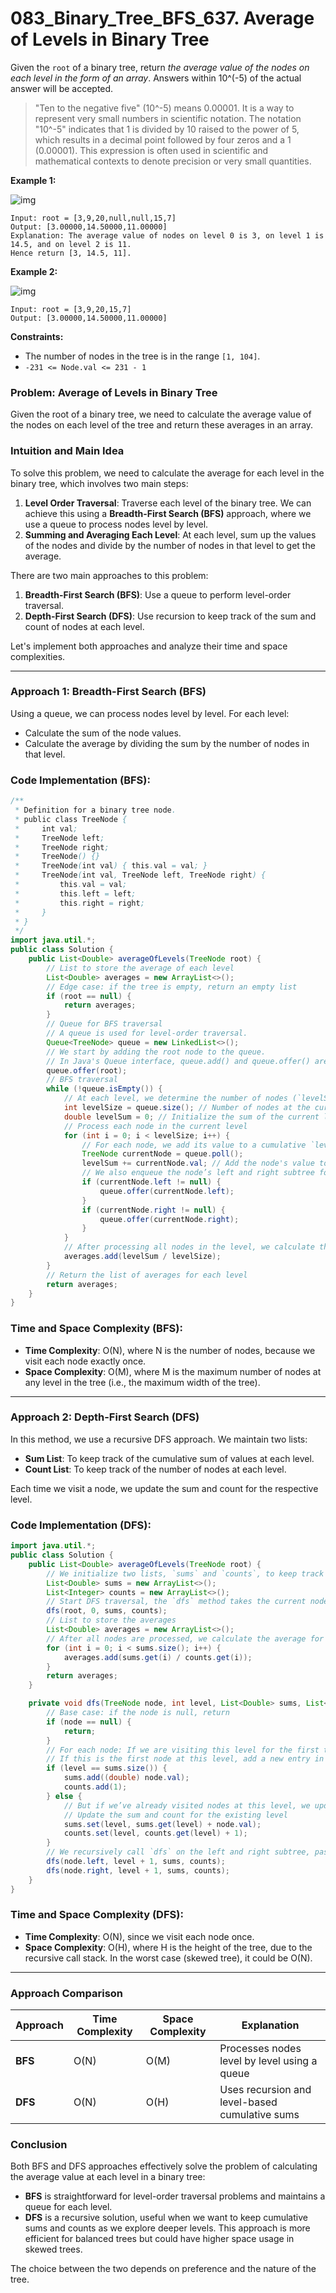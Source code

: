 # 083_Binary_Tree_BFS_637. Average of Levels in Binary Tree

Given the `root` of a binary tree, return *the average value of the nodes on each level in the form of an array*. Answers within 10^(-5) of the actual answer will be accepted.

> "Ten to the negative five" (10^-5) means 0.00001. It is a way to represent very small numbers in scientific notation. The notation "10^-5" indicates that 1 is divided by 10 raised to the power of 5, which results in a decimal point followed by four zeros and a 1 (0.00001). This expression is often used in scientific and mathematical contexts to denote precision or very small quantities.

**Example 1:**

![img](https://raw.githubusercontent.com/JedLee6/PublicPicBed/main/uPic/avg1-tree.jpg)

```
Input: root = [3,9,20,null,null,15,7]
Output: [3.00000,14.50000,11.00000]
Explanation: The average value of nodes on level 0 is 3, on level 1 is 14.5, and on level 2 is 11.
Hence return [3, 14.5, 11].
```

**Example 2:**

![img](https://raw.githubusercontent.com/JedLee6/PublicPicBed/main/uPic/avg2-tree-20241109190440755.jpg)

```
Input: root = [3,9,20,15,7]
Output: [3.00000,14.50000,11.00000]
```

 

**Constraints:**

- The number of nodes in the tree is in the range `[1, 104]`.
- `-231 <= Node.val <= 231 - 1`




### Problem: **Average of Levels in Binary Tree**

Given the root of a binary tree, we need to calculate the average value of the nodes on each level of the tree and return these averages in an array.

### Intuition and Main Idea

To solve this problem, we need to calculate the average for each level in the binary tree, which involves two main steps:
1. **Level Order Traversal**: Traverse each level of the binary tree. We can achieve this using a **Breadth-First Search (BFS)** approach, where we use a queue to process nodes level by level.
2. **Summing and Averaging Each Level**: At each level, sum up the values of the nodes and divide by the number of nodes in that level to get the average.

There are two main approaches to this problem:
1. **Breadth-First Search (BFS)**: Use a queue to perform level-order traversal.
2. **Depth-First Search (DFS)**: Use recursion to keep track of the sum and count of nodes at each level.

Let's implement both approaches and analyze their time and space complexities.

---

### Approach 1: Breadth-First Search (BFS)

Using a queue, we can process nodes level by level. For each level:
- Calculate the sum of the node values.
- Calculate the average by dividing the sum by the number of nodes in that level.

### Code Implementation (BFS):

```java
/**
 * Definition for a binary tree node.
 * public class TreeNode {
 *     int val;
 *     TreeNode left;
 *     TreeNode right;
 *     TreeNode() {}
 *     TreeNode(int val) { this.val = val; }
 *     TreeNode(int val, TreeNode left, TreeNode right) {
 *         this.val = val;
 *         this.left = left;
 *         this.right = right;
 *     }
 * }
 */
import java.util.*;
public class Solution {
    public List<Double> averageOfLevels(TreeNode root) {
        // List to store the average of each level
        List<Double> averages = new ArrayList<>();
        // Edge case: if the tree is empty, return an empty list
        if (root == null) {
            return averages;
        }
        // Queue for BFS traversal
        // A queue is used for level-order traversal. 
        Queue<TreeNode> queue = new LinkedList<>();
        // We start by adding the root node to the queue.
        // In Java's Queue interface, queue.add() and queue.offer() are both used to insert elements, but they differ in how they handle capacity limitations or failures to add an element. Queue.add(): Throws an exception on failure. Queue.offer(): Returns false on failure.
        queue.offer(root);
        // BFS traversal
        while (!queue.isEmpty()) {
            // At each level, we determine the number of nodes (`levelSize`).
            int levelSize = queue.size(); // Number of nodes at the current level
            double levelSum = 0; // Initialize the sum of the current level
            // Process each node in the current level
            for (int i = 0; i < levelSize; i++) {
                // For each node, we add its value to a cumulative `levelSum`.
                TreeNode currentNode = queue.poll();
                levelSum += currentNode.val; // Add the node's value to the level sum
                // We also enqueue the node’s left and right subtree for the next level.
                if (currentNode.left != null) {
                    queue.offer(currentNode.left);
                }
                if (currentNode.right != null) {
                    queue.offer(currentNode.right);
                }
            }
            // After processing all nodes in the level, we calculate the average by dividing `levelSum` by `levelSize` and add it to `averages`.
            averages.add(levelSum / levelSize);
        }
        // Return the list of averages for each level
        return averages;
    }
}
```

### Time and Space Complexity (BFS):

- **Time Complexity**: O(N), where N is the number of nodes, because we visit each node exactly once.
- **Space Complexity**: O(M), where M is the maximum number of nodes at any level in the tree (i.e., the maximum width of the tree).

---

### Approach 2: Depth-First Search (DFS)

In this method, we use a recursive DFS approach. We maintain two lists:
- **Sum List**: To keep track of the cumulative sum of values at each level.
- **Count List**: To keep track of the number of nodes at each level.

Each time we visit a node, we update the sum and count for the respective level.

### Code Implementation (DFS):

```java
import java.util.*;
public class Solution {
    public List<Double> averageOfLevels(TreeNode root) {
        // We initialize two lists, `sums` and `counts`, to keep track of the cumulative sum and count of nodes at each level.
        List<Double> sums = new ArrayList<>();
        List<Integer> counts = new ArrayList<>();
        // Start DFS traversal, the `dfs` method takes the current node, its level, and the `sums` and `counts` lists.
        dfs(root, 0, sums, counts);
        // List to store the averages
        List<Double> averages = new ArrayList<>();
        // After all nodes are processed, we calculate the average for each level by dividing the sum by the count and store it in `averages`.
        for (int i = 0; i < sums.size(); i++) {
            averages.add(sums.get(i) / counts.get(i));
        }
        return averages;
    }

    private void dfs(TreeNode node, int level, List<Double> sums, List<Integer> counts) {
        // Base case: if the node is null, return
        if (node == null) {
            return;
        }
		// For each node: If we are visiting this level for the first time (i.e., `level == sums.size()`), we initialize new entries in `sums` and `counts`. 
        // If this is the first node at this level, add a new entry in sums and counts
        if (level == sums.size()) {
            sums.add((double) node.val);
            counts.add(1);
        } else {
            // But if we’ve already visited nodes at this level, we update the cumulative sum and count for the level.
            // Update the sum and count for the existing level
            sums.set(level, sums.get(level) + node.val);
            counts.set(level, counts.get(level) + 1);
        }
		// We recursively call `dfs` on the left and right subtree, passing `level + 1` to indicate that we are moving down to the next level.
        dfs(node.left, level + 1, sums, counts);
        dfs(node.right, level + 1, sums, counts);
    }
}
```

### Time and Space Complexity (DFS):

- **Time Complexity**: O(N), since we visit each node once.
- **Space Complexity**: O(H), where H is the height of the tree, due to the recursive call stack. In the worst case (skewed tree), it could be O(N).

---

### Approach Comparison

| Approach | Time Complexity | Space Complexity | Explanation                                    |
| -------- | --------------- | ---------------- | ---------------------------------------------- |
| **BFS**  | O(N)            | O(M)             | Processes nodes level by level using a queue   |
| **DFS**  | O(N)            | O(H)             | Uses recursion and level-based cumulative sums |

### Conclusion

Both BFS and DFS approaches effectively solve the problem of calculating the average value at each level in a binary tree:

- **BFS** is straightforward for level-order traversal problems and maintains a queue for each level.
- **DFS** is a recursive solution, useful when we want to keep cumulative sums and counts as we explore deeper levels. This approach is more efficient for balanced trees but could have higher space usage in skewed trees.

The choice between the two depends on preference and the nature of the tree.